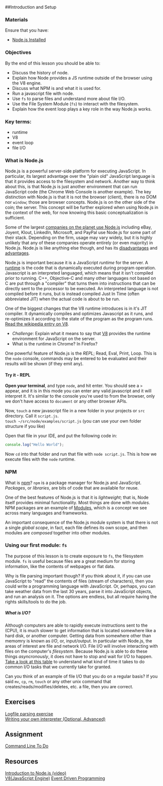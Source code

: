 ##Introduction and Setup

### Materials
Ensure that you have:  

* [Node.js Installed](https://nodejs.org/en/)

### Objectives
By the end of this lesson you should be able to:

- Discuss the history of node.
- Explain how Node provides a JS runtime outside of the browser using the V8 engine.
- Discuss what NPM is and what it is used for.
- Run a javascript file with node.
- Use `fs` to parse files and understand more about file I/O.
- Use the File System Module (`fs`) to interact with the filesystem.
- Explain how the event loop plays a key role in the way Node.js works.

### Key terms:

- runtime
- V8
- event loop
- file I/O

### What is Node.js

Node.js is a powerful server-side platform for executing JavaScript. In particular, its largest advantage over the "plain old" JavaScript language is that it provides access to the filesystem and network. Another way to think about this, is that Node.js is just another environment that can run JavaScript code (the Chrome Web Console is another example). The key distinction with Node.js is that it is not the browser (client), there is no DOM nor `window`; those are browser concepts. Node.js is on the other side of the coin; the server. This concept will be further explored when using Node.js in the context of the web, for now knowing this basic conceptualization is sufficient.

Some of the largest [companies on the planet use Node.js](https://github.com/joyent/node/wiki/projects,-applications,-and-companies-using-node) including eBay, Joyent, Klout, LinkedIn, Microsoft, and PayPal use Node.js for some part of their stack. Depending on the firm, usage may vary widely, but it is highly unlikely that any of these companies operate entirely (or even majority) in Node.js. Node.js is like anything else though, and has its [disadvantages](http://www.quora.com/What-are-the-disadvantages-of-using-Node-js) and [advantages](http://www.toptal.com/nodejs/why-the-hell-would-i-use-node-js).

Node.js is important because it is a JavaScript _runtime_ for the server. A [runtime](https://en.wikipedia.org/wiki/Runtime_system) is the code that is dynamically executed during program operation. Javascript is an interpreted languaged, which means that it isn't compiled prior to running. C++, Objective-C and many other languages not based on C are put through a "compiler" that turns them into instructions that can be directly sent to the processor to be executed. An interpreted language is not compiled before it runs, but is instead compiled Just In Time (often abbreviated JIT) when the actual code is about to be run.

One of the biggest changes that the V8 runtime introduces is in it's JIT compiler. It dynamically compiles and optimizes Javascript as it runs, and re-optimizes it according to the state of the program as the program runs. [Read the wikipedia entry on V8](https://en.wikipedia.org/wiki/V8_(JavaScript_engine)).

  * _Challenge_: Explain what it means to say that [V8](https://developers.google.com/v8/?hl=en) provides the runtime environment for JavaScript on the server.
  * What is the runtime in Chrome? In Firefox?

One powerful feature of Node.js is the _REPL_; Read, Eval, Print, Loop. This is the `node` console, commands may be entered to be evaluated and their results will be shown (if they emit any).

#### Try it - REPL

**Open your terminal**, and type `node`, and hit enter. You should see a `>` appear, and it is in this mode you can enter any valid javascript and it will interpret it. It's similar to the console you're used to from the browser, only we don't have access to `document` or any other browser APIs. 

Now, `touch` a new javascript file in a new folder in your projects or `src` directory. Call it `script.js`.  
`touch ~/src/node/examples/script.js` (you can use your own folder structure if you like)

Open that file in your IDE, and put the following code in:
```javascript
console.log("Hello World");


```

Now `cd` into that folder and run that file with `node script.js`. This is how we execute files with the `node` runtime.


### NPM
What is [npm](https://en.wikipedia.org/wiki/Npm_(software))? 
`npm` is a package manager for Node.js and JavaScript. _Packages_, or _libraries_, are bits of code that are available for reuse.

One of the best features of Node.js is that it is _lightweight_; that is, Node itself provides minimal functionality. Most things are done with _modules_. NPM packages are an example of [Modules](https://en.wikipedia.org/wiki/Modular_programming), which is a concept we see across many languages and frameworks.

An important consequence of the Node.js module system is that there is not a single _global scope_, in fact, each file defines its own scope, and then modules are _composed_ together into other modules.

### Using our first module: `fs`

The purpose of this lesson is to create exposure to `fs`, the filesystem module. `fs` is useful because files are a great medium for storing information, like the contents of webpages or flat data.

Why is file parsing important though? If you think about it, if you can use JavaScript to "read" the contents of files (stream of characters), then you could write a programming language with JavaScript. Or, perhaps, you can take weather data from the last 30 years, parse it into JavaScript objects, and run an analysis on it. The options are endless, but all require having the rights skills/tools to do the job.

##### What is I/O?

Although computers are able to rapidly execute instructions sent to the (CPU), it is much slower to get information that is located somewhere like a hard disk, or another computer. Getting data from somewhere other than memomry is known as _I/O_, or, input/output. In particular with Node.js, the areas of interest are file and network I/O. File I/O will involve interacting with files on the computer's _filesystem_. Because Node.js is able to do these things _asyncronously_, it does not have to stop and wait for I/O to happen. [Take a look at this table](http://www.eecs.berkeley.edu/~rcs/research/interactive_latency.html) to understand what kind of time it takes to do common I/O tasks that we currently take for granted.

Can you think of an example of file I/O that you do on a regular basis? If you said `mv`, `cp`, `rm`, `touch` or any other unix command that creates/reads/modifies/deletes, etc. a file, then you are correct.
 
## Exercises

[Logfile parsing exercise](/unit-1/exercises/logfile-parsing.md)  
[Writing your own interpreter (Optional, Advanced)](/unit-1/exercises/async-text-parsing.md)  

## Assignment

[Command Line To Do](https://github.com/gSchool/node-fs-todo-cli-example)


## Resources

[Introduction to Node.js (video)](https://www.youtube.com/watch?v=pU9Q6oiQNd0)  
[V8(JavaScript Engine)](https://en.wikipedia.org/wiki/V8_(JavaScript_engine))
[Event Driven Programming](http://en.wikipedia.org/wiki/Event-driven_programming)  